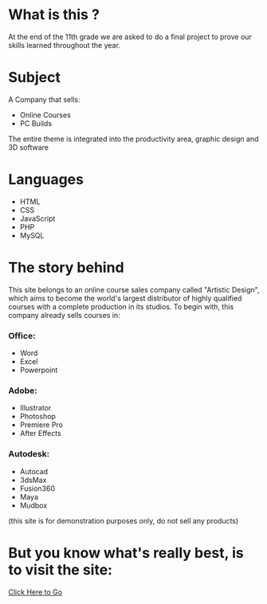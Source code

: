 # What is this ?
At the end of the 11th grade we are asked to do a final project to prove our skills learned throughout the year.

# Subject

A Company that sells:
 - Online Courses
 - PC Builds

The entire theme is integrated into the productivity area, graphic design and 3D software

# Languages
- HTML
- CSS
- JavaScript
- PHP
- MySQL

# The story behind
This site belongs to an online course sales company called "Artistic Design", which aims to become the world's largest distributor of highly qualified courses with a complete production in its studios.
To begin with, this company already sells courses in:
### Office:
- Word
- Excel
- Powerpoint
### Adobe:
-  Illustrator
-  Photoshop
-  Premiere Pro
-  After Effects
### Autodesk:
-  Autocad
- 3dsMax
- Fusion360
- Maya
- Mudbox

(this site is for demonstration purposes only, do not sell any products)


# But you know what's really best, is to visit the site:
[Click Here to Go](http://redystum.me/escola/cpw/Site_Final/)
